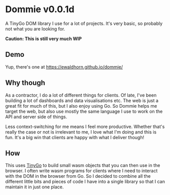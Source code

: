 # Dommie v0.0.1d
A TinyGo DOM library I use for a lot of projects. It's very basic, so probably
not what you are looking for.

__Caution: This is still very much WIP__

## Demo
Yup, there's one at <https://ewaldhorn.github.io/dommie/>

## Why though
As a contractor, I do a lot of different things for clients. Of late, I've been
building a lot of dashboards and data visualisations etc. The web is just a great
fit for much of this, but I also enjoy using Go. So Dommie helps me target the
web, but also use mostly the same language I use to work on the API and server side
of things.

Less context-switching for me means I feel more productive. Whether that's really
the case or not is irrelevant to me, I love what I'm doing and this is fun. It's
a big win that clients are happy with what I deliver though!


## How
This uses [TinyGo](https://tinygo.org/) to build small wasm objects that you can
then use in the browser. I often write wasm programs for clients where I need to
interact with the DOM in the browser from Go.  So I decided to combine all the
different little bits and pieces of code I have into a single library so that I
can maintain it in just one place.
